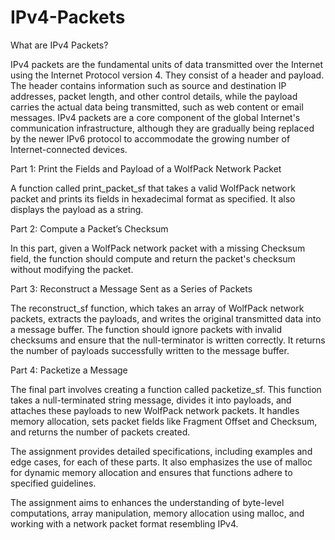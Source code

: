 # IPv4-Packets

What are IPv4 Packets?

IPv4 packets are the fundamental units of data transmitted over the Internet using the Internet Protocol version 4. They consist of a header and payload. The header contains information such as source and destination IP addresses, packet length, and other control details, while the payload carries the actual data being transmitted, such as web content or email messages. IPv4 packets are a core component of the global Internet's communication infrastructure, although they are gradually being replaced by the newer IPv6 protocol to accommodate the growing number of Internet-connected devices.




Part 1: Print the Fields and Payload of a WolfPack Network Packet

A function called print_packet_sf that takes a valid WolfPack network packet and prints its fields in hexadecimal format as specified. It also displays the payload as a string.

Part 2: Compute a Packet’s Checksum

In this part, given a WolfPack network packet with a missing Checksum field, the function should compute and return the packet's checksum without modifying the packet.

Part 3: Reconstruct a Message Sent as a Series of Packets

The reconstruct_sf function, which takes an array of WolfPack network packets, extracts the payloads, and writes the original transmitted data into a message buffer. The function should ignore packets with invalid checksums and ensure that the null-terminator is written correctly. It returns the number of payloads successfully written to the message buffer.

Part 4: Packetize a Message

The final part involves creating a function called packetize_sf. This function takes a null-terminated string message, divides it into payloads, and attaches these payloads to new WolfPack network packets. It handles memory allocation, sets packet fields like Fragment Offset and Checksum, and returns the number of packets created.

The assignment provides detailed specifications, including examples and edge cases, for each of these parts. It also emphasizes the use of malloc for dynamic memory allocation and ensures that functions adhere to specified guidelines. 

The assignment aims to enhances the understanding of byte-level computations, array manipulation, memory allocation using malloc, and working with a network packet format resembling IPv4.
